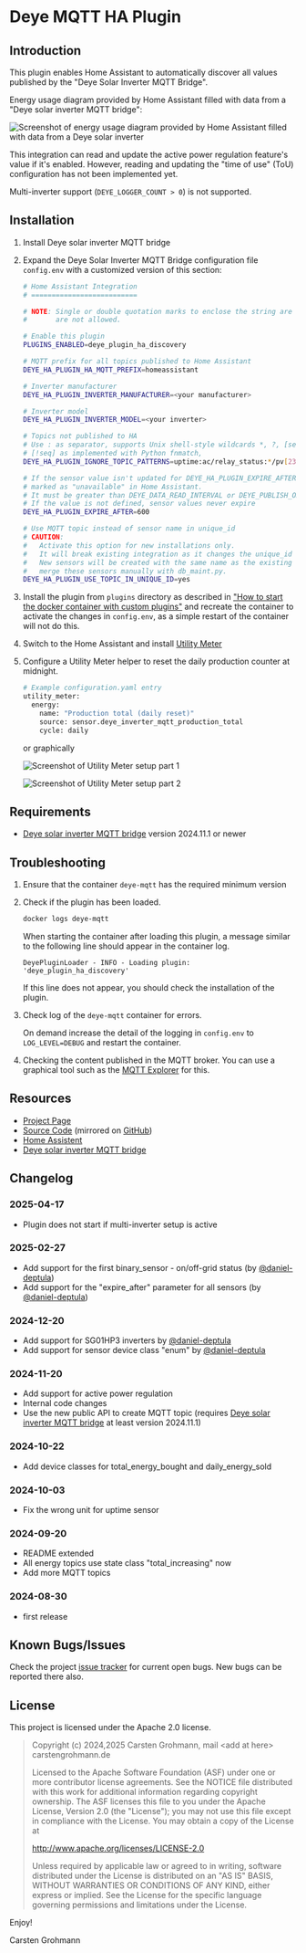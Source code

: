 # Deye MQTT HA Plugin

## Introduction

This plugin enables Home Assistant to automatically discover all values published by the "Deye Solar Inverter
MQTT Bridge".

Energy usage diagram provided by Home Assistant filled with data from a "Deye solar inverter MQTT bridge":

![Screenshot of energy usage diagram provided by Home Assistant filled with data from a Deye solar inverter](./screenshot_energy_usage.png)

This integration can read and update the active power regulation feature's value if it's enabled. However, reading and
updating the "time of use" (ToU) configuration has not been implemented yet.

Multi-inverter support (`DEYE_LOGGER_COUNT > 0`) is not supported.

## Installation

1. Install Deye solar inverter MQTT bridge

2. Expand the Deye Solar Inverter MQTT Bridge configuration file `config.env` with a customized version of this
   section:

    ```bash
    # Home Assistant Integration
    # ==========================

    # NOTE: Single or double quotation marks to enclose the string are not required and
    #       are not allowed.

    # Enable this plugin
    PLUGINS_ENABLED=deye_plugin_ha_discovery

    # MQTT prefix for all topics published to Home Assistant
    DEYE_HA_PLUGIN_HA_MQTT_PREFIX=homeassistant

    # Inverter manufacturer
    DEYE_HA_PLUGIN_INVERTER_MANUFACTURER=<your manufacturer>

    # Inverter model
    DEYE_HA_PLUGIN_INVERTER_MODEL=<your inverter>

    # Topics not published to HA
    # Use : as separator, supports Unix shell-style wildcards *, ?, [seq] and
    # [!seq] as implemented with Python fnmatch,
    DEYE_HA_PLUGIN_IGNORE_TOPIC_PATTERNS=uptime:ac/relay_status:*/pv[234]/*

    # If the sensor value isn't updated for DEYE_HA_PLUGIN_EXPIRE_AFTER seconds, it'll expire / be
    # marked as "unavailable" in Home Assistant.
    # It must be greater than DEYE_DATA_READ_INTERVAL or DEYE_PUBLISH_ON_CHANGE_MAX_INTERVAL (if used)
    # If the value is not defined, sensor values never expire
    DEYE_HA_PLUGIN_EXPIRE_AFTER=600

    # Use MQTT topic instead of sensor name in unique_id
    # CAUTION:
    #   Activate this option for new installations only.
    #   It will break existing integration as it changes the unique_id of all sensors.
    #   New sensors will be created with the same name as the existing sensors. You can
    #   merge these sensors manually with db_maint.py.
    DEYE_HA_PLUGIN_USE_TOPIC_IN_UNIQUE_ID=yes
    ```

3. Install the plugin from `plugins` directory as described in
   ["How to start the docker container with custom plugins"](https://github.com/kbialek/deye-inverter-mqtt#how-to-start-the-docker-container-with-custom-plugins) and recreate the container to activate the
   changes in `config.env`, as a simple restart of the container will not do this.

4. Switch to the Home Assistant and install [Utility Meter](https://www.home-assistant.io/integrations/utility_meter/)

5. Configure a Utility Meter helper to reset the daily production counter at midnight.

    ```bash
    # Example configuration.yaml entry
    utility_meter:
      energy:
        name: "Production total (daily reset)"
        source: sensor.deye_inverter_mqtt_production_total
        cycle: daily
    ```

    or graphically

    ![Screenshot of Utility Meter setup part 1](./screenshot_setup_utility_meter_1.png)

    ![Screenshot of Utility Meter setup part 2](./screenshot_setup_utility_meter_2.png)

## Requirements

* [Deye solar inverter MQTT bridge](https://github.com/kbialek/deye-inverter-mqtt) version 2024.11.1 or newer

## Troubleshooting

1. Ensure that the container `deye-mqtt` has the required minimum version

2. Check if the plugin has been loaded.

    ```bash
    docker logs deye-mqtt
    ```

   When starting the container after loading this plugin, a message similar to the following line should appear in
   the container log.

    ```
    DeyePluginLoader - INFO - Loading plugin: 'deye_plugin_ha_discovery'
    ```

    If this line does not appear, you should check the installation of the plugin.

3. Check log of the `deye-mqtt` container for errors.

    On demand increase the detail of the logging in `config.env` to `LOG_LEVEL=DEBUG` and restart the container.

4. Checking the content published in the MQTT broker. You can use a graphical tool such as the [MQTT Explorer](https://mqtt-explorer.com/) for this.


## Resources

* [Project Page](https://carstengrohmann.de/deye-mqtt-ha-plugin.html)
* [Source Code](https://git.sr.ht/~carstengrohmann/deye-mqtt-ha-plugin)
  (mirrored on [GitHub](https://github.com/CarstenGrohmann/deye-mqtt-ha-plugin))
* [Home Assistent](https://www.home-assistant.io/)
* [Deye solar inverter MQTT bridge](https://github.com/kbialek/deye-inverter-mqtt)

## Changelog

### 2025-04-17
* Plugin does not start if multi-inverter setup is active

### 2025-02-27
* Add support for the first binary_sensor - on/off-grid status (by [@daniel-deptula](https://github.com/daniel-deptula))
* Add support for the "expire_after" parameter for all sensors (by [@daniel-deptula](https://github.com/daniel-deptula))

### 2024-12-20
* Add support for SG01HP3 inverters by [@daniel-deptula](https://github.com/daniel-deptula)
* Add support for sensor device class "enum" by [@daniel-deptula](https://github.com/daniel-deptula)

### 2024-11-20
* Add support for active power regulation
* Internal code changes
* Use the new public API to create MQTT topic
  (requires [Deye solar inverter MQTT bridge](https://github.com/kbialek/deye-inverter-mqtt)
  at least version 2024.11.1)

### 2024-10-22
* Add device classes for total_energy_bought and daily_energy_sold

### 2024-10-03
* Fix the wrong unit for uptime sensor

### 2024-09-20
* README extended
* All energy topics use state class "total_increasing" now
* Add more MQTT topics

### 2024-08-30
* first release

## Known Bugs/Issues

Check the project [issue tracker](https://todo.sr.ht/~carstengrohmann/deye-mqtt-ha-plugin)
for current open bugs. New bugs can be reported there also.

## License

This project is licensed under the Apache 2.0 license.

> Copyright (c) 2024,2025 Carsten Grohmann, mail &lt;add at here&gt; carstengrohmann.de
>
> Licensed to the Apache Software Foundation (ASF) under one
> or more contributor license agreements.  See the NOTICE file
> distributed with this work for additional information
> regarding copyright ownership.  The ASF licenses this file
> to you under the Apache License, Version 2.0 (the
> "License"); you may not use this file except in compliance
> with the License.  You may obtain a copy of the License at
>
>   http://www.apache.org/licenses/LICENSE-2.0
>
> Unless required by applicable law or agreed to in writing,
> software distributed under the License is distributed on an
> "AS IS" BASIS, WITHOUT WARRANTIES OR CONDITIONS OF ANY
> KIND, either express or implied.  See the License for the
> specific language governing permissions and limitations
> under the License.

Enjoy!

Carsten Grohmann
